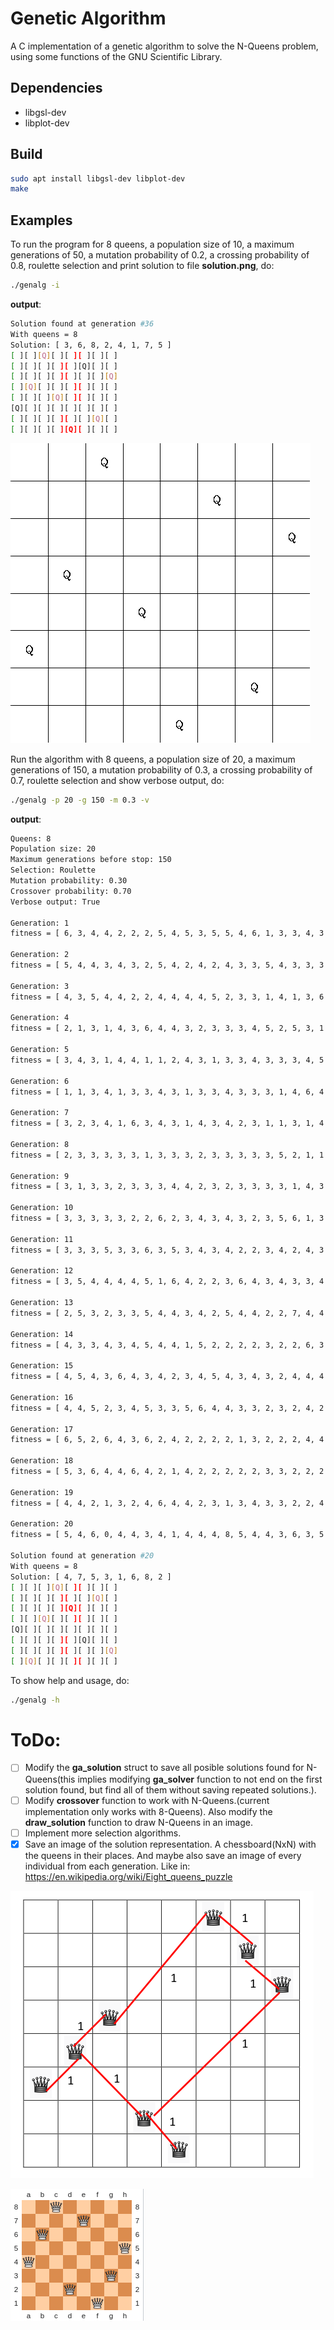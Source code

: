 # Genetic Algorithm
A C implementation of a genetic algorithm to solve the N-Queens problem, using some functions of the GNU Scientific Library.
## Dependencies
* libgsl-dev
* libplot-dev

## Build

```bash
sudo apt install libgsl-dev libplot-dev
make
```

## Examples
To run the program for 8 queens, a population size of 10, a maximum generations of 50, a mutation probability of 0.2, a crossing probability of 0.8, roulette selection and print solution to file **solution.png**, do:

```bash
./genalg -i
```
**output**:

```bash
Solution found at generation #36
With queens = 8
Solution: [ 3, 6, 8, 2, 4, 1, 7, 5 ]
[ ][ ][Q][ ][ ][ ][ ][ ]
[ ][ ][ ][ ][ ][Q][ ][ ]
[ ][ ][ ][ ][ ][ ][ ][Q]
[ ][Q][ ][ ][ ][ ][ ][ ]
[ ][ ][ ][Q][ ][ ][ ][ ]
[Q][ ][ ][ ][ ][ ][ ][ ]
[ ][ ][ ][ ][ ][ ][Q][ ]
[ ][ ][ ][ ][Q][ ][ ][ ]
```
![solution1](/imgs/solution.png)


Run the algorithm with 8 queens, a population size of 20, a maximum generations of 150, a mutation probability of 0.3, a crossing probability of 0.7, roulette selection and show verbose output, do:

```bash
./genalg -p 20 -g 150 -m 0.3 -v
```

**output**:

```bash
Queens: 8
Population size: 20
Maximum generations before stop: 150
Selection: Roulette
Mutation probability: 0.30
Crossover probability: 0.70
Verbose output: True

Generation: 1
fitness = [ 6, 3, 4, 4, 2, 2, 2, 5, 4, 5, 3, 5, 5, 4, 6, 1, 3, 3, 4, 3 ]

Generation: 2
fitness = [ 5, 4, 4, 3, 4, 3, 2, 5, 4, 2, 4, 2, 4, 3, 3, 5, 4, 3, 3, 3 ]

Generation: 3
fitness = [ 4, 3, 5, 4, 4, 2, 2, 4, 4, 4, 4, 5, 2, 3, 3, 1, 4, 1, 3, 6 ]

Generation: 4
fitness = [ 2, 1, 3, 1, 4, 3, 6, 4, 4, 3, 2, 3, 3, 3, 4, 5, 2, 5, 3, 1 ]

Generation: 5
fitness = [ 3, 4, 3, 1, 4, 4, 1, 1, 2, 4, 3, 1, 3, 3, 4, 3, 3, 3, 4, 5 ]

Generation: 6
fitness = [ 1, 1, 3, 4, 1, 3, 3, 4, 3, 1, 3, 3, 4, 3, 3, 3, 1, 4, 6, 4 ]

Generation: 7
fitness = [ 3, 2, 3, 4, 1, 6, 3, 4, 3, 1, 4, 3, 4, 2, 3, 1, 1, 3, 1, 4 ]

Generation: 8
fitness = [ 2, 3, 3, 3, 3, 3, 1, 3, 3, 3, 2, 3, 3, 3, 3, 3, 5, 2, 1, 1 ]

Generation: 9
fitness = [ 3, 1, 3, 3, 2, 3, 3, 3, 4, 4, 2, 3, 2, 3, 3, 3, 3, 1, 4, 3 ]

Generation: 10
fitness = [ 3, 3, 3, 3, 3, 2, 2, 6, 2, 3, 4, 3, 4, 3, 2, 3, 5, 6, 1, 3 ]

Generation: 11
fitness = [ 3, 3, 3, 5, 3, 3, 6, 3, 5, 3, 4, 3, 4, 2, 2, 3, 4, 2, 4, 3 ]

Generation: 12
fitness = [ 3, 5, 4, 4, 4, 4, 5, 1, 6, 4, 2, 2, 3, 6, 4, 3, 4, 3, 3, 4 ]

Generation: 13
fitness = [ 2, 5, 3, 2, 3, 3, 5, 4, 4, 3, 4, 2, 5, 4, 4, 2, 2, 7, 4, 4 ]

Generation: 14
fitness = [ 4, 3, 3, 4, 3, 4, 5, 4, 4, 1, 5, 2, 2, 2, 2, 3, 2, 2, 6, 3 ]

Generation: 15
fitness = [ 4, 5, 4, 3, 6, 4, 3, 4, 2, 3, 4, 5, 4, 3, 4, 3, 2, 4, 4, 4 ]

Generation: 16
fitness = [ 4, 4, 5, 2, 3, 4, 5, 3, 3, 5, 6, 4, 4, 3, 3, 2, 3, 2, 4, 2 ]

Generation: 17
fitness = [ 6, 5, 2, 6, 4, 3, 6, 2, 4, 2, 2, 2, 2, 1, 3, 2, 2, 2, 4, 4 ]

Generation: 18
fitness = [ 5, 3, 6, 4, 4, 6, 4, 2, 1, 4, 2, 2, 2, 2, 2, 3, 3, 2, 2, 2 ]

Generation: 19
fitness = [ 4, 4, 2, 1, 3, 2, 4, 6, 4, 4, 2, 3, 1, 3, 4, 3, 3, 2, 2, 4 ]

Generation: 20
fitness = [ 5, 4, 6, 0, 4, 4, 3, 4, 1, 4, 4, 4, 8, 5, 4, 4, 3, 6, 3, 5 ]

Solution found at generation #20
With queens = 8
Solution: [ 4, 7, 5, 3, 1, 6, 8, 2 ]
[ ][ ][ ][Q][ ][ ][ ][ ]
[ ][ ][ ][ ][ ][ ][Q][ ]
[ ][ ][ ][ ][Q][ ][ ][ ]
[ ][ ][Q][ ][ ][ ][ ][ ]
[Q][ ][ ][ ][ ][ ][ ][ ]
[ ][ ][ ][ ][ ][Q][ ][ ]
[ ][ ][ ][ ][ ][ ][ ][Q]
[ ][Q][ ][ ][ ][ ][ ][ ]
```

To show help and usage, do:

```bash
./genalg -h
```

# ToDo:
- [ ] Modify the **ga_solution** struct to save all posible solutions found for N-Queens(this implies modifying **ga_solver** function to not end on the first solution found, but find all of them without saving repeated solutions.).
- [ ] Modify **crossover** function to work with N-Queens.(current implementation only works with 8-Queens). Also modify the **draw_solution** function to draw N-Queens in an image.
- [ ] Implement more selection algorithms.
- [x] Save an image of the solution representation. A chessboard(NxN) with the queens in their places. And maybe also save an image of every individual from each generation. Like in: https://en.wikipedia.org/wiki/Eight_queens_puzzle

![Example 1](/imgs/example1.png)

![Example 2](/imgs/example2.png)
